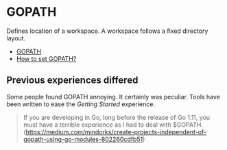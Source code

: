 # GOPATH

Defines location of a workspace. A workspace follows a fixed directory layout.

* [GOPATH](https://github.com/golang/go/wiki/GOPATH)
* [How to set GOPATH? ](https://github.com/golang/go/wiki/SettingGOPATH)

## Previous experiences differed

Some people found GOPATH annoying. It certainly was peculiar. Tools have been
written to ease the *Getting Started* experience.

> If you are developing in Go, long before the release of Go 1.11, you must have
> a terrible experience as I had to deal with $GOPATH.
> (https://medium.com/mindorks/create-projects-independent-of-gopath-using-go-modules-802260cdfb51)